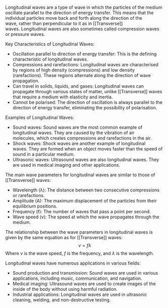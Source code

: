 Longitudinal waves are a type of wave in which the particles of the medium oscillate parallel to the direction of energy transfer. This means that the individual particles move back and forth along the direction of the wave, rather than perpendicular to it as in [[Transverse]] waves. Longitudinal waves are also sometimes called compression waves or pressure waves.

Key Characteristics of Longitudinal Waves:
- Oscillation parallel to direction of energy transfer: This is the defining characteristic of longitudinal waves.
- Compressions and rarefactions: Longitudinal waves are characterised by regions of high density (compressions) and low density (rarefactions). These regions alternate along the direction of wave propagation.
- Can travel in solids, liquids, and gases: Longitudinal waves can propagate through various states of matter, unlike [[Transverse]] waves that require a medium with elasticity and inertia.
- Cannot be polarised: The direction of oscillation is always parallel to the direction of energy transfer, eliminating the possibility of polarisation.

Examples of Longitudinal Waves:
- Sound waves: Sound waves are the most common example of longitudinal waves. They are caused by the vibration of air molecules, which creates compressions and rarefactions in the air.
- Shock waves: Shock waves are another example of longitudinal waves. They are formed when an object moves faster than the speed of sound in a particular medium.
- Ultrasonic waves: Ultrasound waves are also longitudinal waves. They are used in medical imaging and other applications.

The main wave parameters for longitudinal waves are similar to those of [[Transverse]] waves:
- Wavelength (λ): The distance between two consecutive compressions or rarefactions.
- Amplitude (A): The maximum displacement of the particles from their equilibrium positions.
- Frequency (f): The number of waves that pass a point per second.
- Wave speed (v): The speed at which the wave propagates through the medium.

The relationship between the wave parameters in longitudinal waves is given by the same equation as for [[Transverse]] waves:
$$v = f\lambda$$
Where $v$ is the wave speed, $f$ is the frequency, and $\lambda$ is the wavelength.

Longitudinal waves have numerous applications in various fields:
- Sound production and transmission: Sound waves are used in various applications, including music, communication, and navigation.
- Medical imaging: Ultrasound waves are used to create images of the inside of the body without using harmful radiation.
- Industrial applications: Longitudinal waves are used in ultrasonic cleaning, welding, and non-destructive testing.